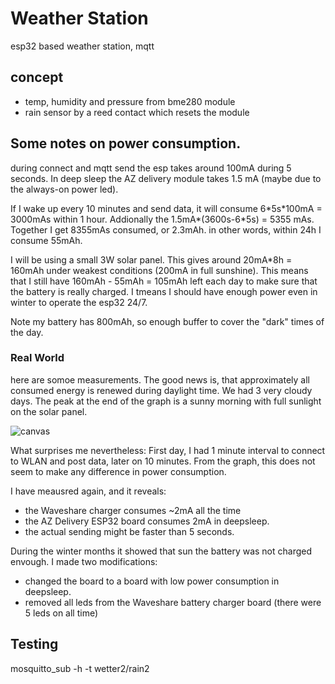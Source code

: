 # Weather Station
esp32 based weather station, mqtt

## concept
* temp, humidity and pressure from bme280 module
* rain sensor by a reed contact which resets the module

## Some notes on power consumption.

during connect and mqtt send the esp takes around 100mA during 5 seconds.
In deep sleep the AZ delivery module takes 1.5 mA (maybe due to the always-on power led). 

If I wake up every 10 minutes and send data, it will consume 6\*5s\*100mA = 3000mAs within 1 hour.
Addionally the 1.5mA\*(3600s-6\*5s) = 5355 mAs. Together I get 8355mAs consumed, or 2.3mAh. in other words, within 24h I consume 55mAh. 

I will be using a small 3W solar panel. This gives around 20mA*8h = 160mAh under weakest conditions (200mA in full sunshine). This means that I still have 160mAh - 55mAh = 105mAh left each day to make sure that the battery is really charged. I tmeans I should have enough power even in winter to operate the esp32 24/7. 

Note my battery has 800mAh, so enough buffer to cover the "dark" times of the day.

### Real World

here are somoe measurements. The good news is, that approximately all consumed energy is renewed during daylight time. We had 3 very cloudy days. The peak at the end of the graph is a sunny morning with full sunlight on the solar panel. 

![canvas](https://user-images.githubusercontent.com/1353254/232988197-748cf854-1556-4988-b1d2-bd6a48a50a68.png)

What surprises me nevertheless: First day, I had 1 minute interval to connect to WLAN and post data, later on 10 minutes. From the graph, this does not seem to make any difference in power consumption. 

I have meausred again, and it reveals:
* the Waveshare charger consumes ~2mA all the time
* the AZ Delivery ESP32 board consumes 2mA in deepsleep.
* the actual sending might be faster than 5 seconds.

During the winter months it showed that sun the battery was not charged envough. I made two modifications:
* changed the board to a board with low power consumption in deepsleep.
* removed all leds from the Waveshare battery charger board (there were 5 leds on all time)

## Testing
mosquitto_sub -h <hostname> -t wetter2/rain2
